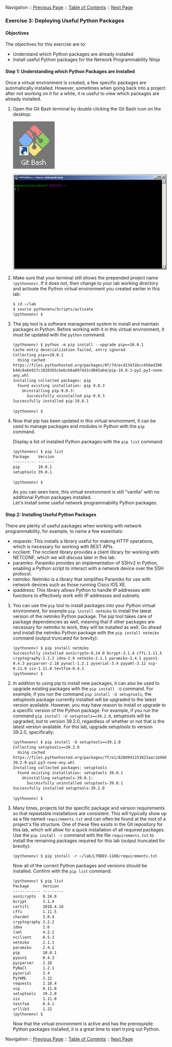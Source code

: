 Navigation :: [Previous Page](LTRDEV-1100-02b3-Python-Ex2.md) :: [Table of Contents](LTRDEV-1100-00-Intro.md#table-of-contents) :: [Next Page](LTRDEV-1100-02b5-Python-Ex4.md)

### Exercise 3: Deploying Useful Python Packages

#### Objectives

The objectives for this exercise are to:

* Understand which Python packages are already installed
* Install useful Python packages for the Network Programmability Ninja

#### Step 1: Understanding which Python Packages are Installed

Once a virtual environment is created, a few specific packages are automatically installed. However, sometimes when 
going back into a project after not working on it for a while, it is useful to view which packages are already 
installed.

1.  Open the Git Bash terminal by double clicking the Git Bash icon on the desktop:
    
    ![Git Bash Icon](assets/Git-01.png)
    
    ![Git Bash Terminal](assets/Git-02.png)

2.  Make sure that your terminal still shows the prepended project name `(pythonenv)`. If it does not, then change to
your lab working directory and activate the Python virtual environment you created earlier in this lab:
    
    ```
    $ cd ~/lab
    $ source pythonenv/Scripts/activate
    (pythonenv) $
    ```

3. The pip tool is a software management system to install and maintain packages in Python.  Before working with it
in this virtual environment, it must be updated with the `python` command:
    
    ```
    (pythonenv) $ python -m pip install --upgrade pip==10.0.1
    Cache entry deserialization failed, entry ignored
    Collecting pip==10.0.1
      Using cached https://files.pythonhosted.org/packages/0f/74/ecd13431bcc456ed390
    b44c8a6e917c1820365cbebcb6a8974d1cd045ab4/pip-10.0.1-py2.py3-none-any.whl
    Installing collected packages: pip
      Found existing installation: pip 9.0.3
        Uninstalling pip-9.0.3:
          Successfully uninstalled pip-9.0.3
    Successfully installed pip-10.0.1
    
    (pythonenv) $
    ```

4. Now that pip has been updated in this virtual environment, it can be used to manage packages and modules in 
Python with the `pip` command.
    
    Display a list of installed Python packages with the `pip list` command:
    
    ```
    (pythonenv) $ pip list
    Package    Version
    ---------- -------
    pip        10.0.1
    setuptools 39.0.1

    (pythonenv) $
    ```

    As you can seen here, this virtual environment is still "vanilla" with no additional Python packages installed.  
    Let's install some useful network programmability Python packages. 

#### Step 2: Installing Useful Python Packages

There are plenty of useful packages when working with network programmability, for example, to name a few essentials:

* requests: This installs a library useful for making HTTP operations, which is necessary for working with REST APIs.
* ncclient: The ncclient library provides a client library for working with NETCONF, which we will discuss later in 
this lab.
* paramiko: Paramiko provides an implementation of SSHv2 in Python, enabling a Python script to interact with a 
network device over the SSH protocol.
* netmiko: Netmiko is a library that simplifies Paramiko for use with network devices such as those running Cisco 
IOS XE.
* ipaddress: This library allows Python to handle IP addresses with functions to effectively work with IP addresses and 
subnets.

1. You can use the `pip` tool to install packages into your Python virtual environment, for example
`pip install netmiko` to install the latest version of the netmiko Python package. The pip tool takes care of 
package dependencies as well, meaning that if other packages are necessary for netmiko to work, they will be installed
as well.  Go ahead and install the netmiko Python package with the `pip install netmiko` command (output truncated 
for brevity):
    
    ```
    (pythonenv) $ pip install netmiko
    Successfully installed asn1crypto-0.24.0 bcrypt-3.1.4 cffi-1.11.5 cryptography-2.2.2 idna-2.6 netmiko-2.1.1 paramiko-2.4.1 pyasn1-0.4.3 pycparser-2.18 pynacl-1.2.1 pyserial-3.4 pyyaml-3.12 scp-0.11.0 six-1.11.0 textfsm-0.4.1
    (pythonenv) $
    ```

2. In addition to using pip to install new packages, it can also be used to upgrade existing packages with the
`pip install -U` command.  For example, if you run the command `pip install -U setuptools`, the setuptools package
currently installed will be upgraded to the latest version available.  However, you may have reason to install or 
upgrade to a specific version of the Python package.  For example, if you run the command
`pip install -U setuptools==39.2.0`, setuptools will be upgraded, but to version 39.2.0, regardless of whether or 
not that is the latest version available.  For this lab, upgrade setuptools to version 39.2.0, specifically:
        
    ```
    (pythonenv) $ pip install -U setuptools==39.2.0
    Collecting setuptools==39.2.0
      Using cached https://files.pythonhosted.org/packages/7f/e1/820d941153923aac1d49d7fc37e17b6e73bfbd2904959fffbad77900cf92/setuptools-39.2.0-py2.py3-none-any.whl
    Installing collected packages: setuptools
      Found existing installation: setuptools 39.0.1
        Uninstalling setuptools-39.0.1:
          Successfully uninstalled setuptools-39.0.1
    Successfully installed setuptools-39.2.0

    (pythonenv) $
    ```

3. Many times, projects list the specific package and version requirements so that repeatable installations are 
consistent. This will typically show up as a file named `requirements.txt` and can often be found at the root of a 
project's file structure. One of these files exists in the Git repository for this lab, which will allow for a quick 
installation of all required packages.  Use the `pip install -r` command with the file `requirements.txt` to install 
the remaining packages required for this lab (output truncated for brevity):
    
    ```
    (pythonenv) $ pip install -r ~/lab/LTRDEV-1100/requirements.txt

    ```
    
    Now all of the correct Python packages and versions should be installed. Confirm with the `pip list` command:
    
    ```
    (pythonenv) $ pip list
    Package      Version
    ------------ ---------
    asn1crypto   0.24.0
    bcrypt       3.1.4
    certifi      2018.4.16
    cffi         1.11.5
    chardet      3.0.4
    cryptography 2.2.2
    idna         2.6
    lxml         4.2.1
    ncclient     0.5.3
    netmiko      2.1.1
    paramiko     2.4.1
    pip          10.0.1
    pyasn1       0.4.3
    pycparser    2.18
    PyNaCl       1.2.1
    pyserial     3.4
    PyYAML       3.12
    requests     2.18.4
    scp          0.11.0
    setuptools   39.2.0
    six          1.11.0
    textfsm      0.4.1
    urllib3      1.22
    (pythonenv) $
    ```
    
    Now that the virtual environment is active and has the prerequisite Python packages installed, it is a great time
    to start trying out Python.

Navigation :: [Previous Page](LTRDEV-1100-02b3-Python-Ex2.md) :: [Table of Contents](LTRDEV-1100-00-Intro.md#table-of-contents) :: [Next Page](LTRDEV-1100-02b5-Python-Ex4.md)
